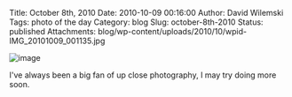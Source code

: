 Title: October 8th, 2010 
Date: 2010-10-09 00:16:00
Author: David Wilemski
Tags: photo of the day
Category: blog
Slug: october-8th-2010
Status: published
Attachments: blog/wp-content/uploads/2010/10/wpid-IMG_20101009_001135.jpg

![image](http://oromis.davidwilemski.com/blog/wp-content/uploads/2010/10/wpid-IMG_20101009_001135.jpg)

I've always been a big fan of up close photography, I may try doing more
soon.
